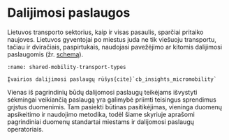 # Dalijimosi paslaugos

Lietuvos transporto sektorius, kaip ir visas pasaulis, sparčiai pritaiko naujoves. Lietuvos gyventojai po miestus juda
ne tik viešuoju transportu, tačiau ir dviračiais, paspirtukais, naudojasi pavežėjimo ar kitomis dalijimosi 
paslaugomis (žr. [schemą](shared-mobility-transport-types)).

```{figure} /images/standartai/shared-mobility-transport-types.png
:name: shared-mobility-transport-types

Įvairios dalijimosi paslaugų rūšys{cite}`cb_insights_micromobility`
```

Vienas iš pagrindinių būdų dalijomosi paslaugų teikėjams išvystyti sėkmingai veikiančią paslaugą yra galimybė priimti
teisingus sprendimus grįstus duomenimis. Tam pasiekti būtinas pasitikėjimas, vieninga duomenų apsikeitimo ir naudojimo
metodika, todėl šiame skyriuje aprašomi pagrindiniai duomenų standartai miestams ir dalijomosi paslaugų operatoriais.

```{tableofcontents}
```



